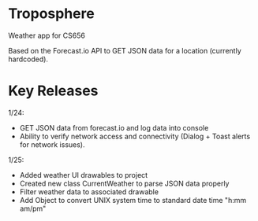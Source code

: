 # Troposphere
Weather app for CS656

Based on the Forecast.io API to GET JSON data for a location (currently hardcoded).

# Key Releases

1/24:
- GET JSON data from forecast.io and log data into console
- Ability to verify network access and connectivity (Dialog + Toast alerts for network issues).

1/25:
- Added weather UI drawables to project
- Created new class CurrentWeather to parse JSON data properly
- Filter weather data to associated drawable
- Add Object to convert UNIX system time to standard date time "h:mm am/pm"
